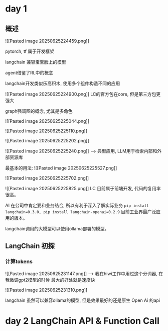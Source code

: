 # day 1
## 概述
![[Pasted image 20250625224459.png]]

pytorch, tf 属于开发框架

langchain 兼容宝宝脸上的模型

agent借鉴了RL中的概念

langchain开发类似乐高积木, 使用多个组件构造不同的应用

![[Pasted image 20250625224900.png]]
LC的官方包在core, 但是第三方包更强大

graph强调图的概念, 尤其是多角色

![[Pasted image 20250625225044.png]]


![[Pasted image 20250625225110.png]]


![[Pasted image 20250625225202.png]]

![[Pasted image 20250625225240.png]]
--> 典型应用, LLM用于检索内部和外部资源库

最基本的用法: 
![[Pasted image 20250625225527.png]]
 
![[Pasted image 20250625225702.png]]

![[Pasted image 20250625225825.png]]
LC 目前属于前端开发, 代码的复用率很高。

AI 在公司中肯定要和业务结合, 所以有利于深入了解实际业务
`pip install langchain=0.3.0, pip install langchain-openai=0.2.9`
目前工业界最广泛应用的版本。

langchain调用的大模型可以使用ollama部署的模型。


## LangChain 初探
### 计算tokens
![[Pasted image 20250625231147.png]]
--> 我在hiwi工作中用过这个分词器, 在我微调gpt2模型的时候
最大的好处就是速度快

![[Pasted image 20250625231310.png]]

langchain 虽然可以兼容ollama的模型, 但是效果最好的还是原生 Open Ai 的api



# day 2 LangChain API &  Function Call























 